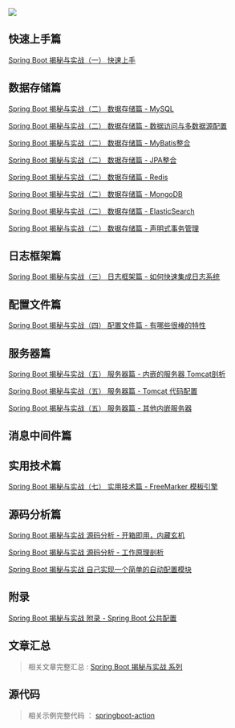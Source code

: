 ![](http://7xivgs.com1.z0.glb.clouddn.com/springboot.jpg)

## 快速上手篇

<a href="http://blog.720ui.com/2016/springboot_01_quickstart/" target="_blank">Spring Boot 揭秘与实战（一） 快速上手</a>

## 数据存储篇

<a href="http://blog.720ui.com/2016/springboot_02_data_jdbc/" target="_blank">Spring Boot 揭秘与实战（二） 数据存储篇 - MySQL</a>

<a href="http://blog.720ui.com/2016/springboot_02_data_datasource/" target="_blank">Spring Boot 揭秘与实战（二） 数据存储篇 - 数据访问与多数据源配置</a>

<a href="http://blog.720ui.com/2016/springboot_02_data_mybatis/" target="_blank">Spring Boot 揭秘与实战（二） 数据存储篇 - MyBatis整合</a>

<a href="http://blog.720ui.com/2017/springboot_02_data_jpa/" target="_blank">Spring Boot 揭秘与实战（二） 数据存储篇 - JPA整合</a>

<a href="http://blog.720ui.com/2016/springboot_02_data_redis/" target="_blank">Spring Boot 揭秘与实战（二） 数据存储篇 - Redis</a>

<a href="http://blog.720ui.com/2016/springboot_02_data_mongodb/" target="_blank">Spring Boot 揭秘与实战（二） 数据存储篇 - MongoDB</a>

<a href="http://blog.720ui.com/2016/springboot_02_data_elasticsearch/" target="_blank">Spring Boot 揭秘与实战（二） 数据存储篇 - ElasticSearch</a>

<a href="http://blog.720ui.com/2017/springboot_02_data_transactional/" target="_blank">Spring Boot 揭秘与实战（二） 数据存储篇 - 声明式事务管理</a>

## 日志框架篇
<a href="http://blog.720ui.com/2016/springboot_03_logging/" target="_blank">Spring Boot 揭秘与实战（三） 日志框架篇 - 如何快速集成日志系统</a>

## 配置文件篇
<a href="http://blog.720ui.com/2016/springboot_04_properties/" target="_blank">Spring Boot 揭秘与实战（四） 配置文件篇 - 有哪些很棒的特性</a>

## 服务器篇
<a href="http://blog.720ui.com/2016/springboot_05_server_tomcat/" target="_blank">Spring Boot 揭秘与实战（五） 服务器篇 - 内嵌的服务器 Tomcat剖析</a>

<a href="http://blog.720ui.com/2017/springboot_05_server_tomcat_embeddedfactory/" target="_blank">Spring Boot 揭秘与实战（五） 服务器篇 - Tomcat 代码配置</a>

<a href="http://blog.720ui.com/2017/springboot_05_server_jetty_undertow/" target="_blank">Spring Boot 揭秘与实战（五） 服务器篇 - 其他内嵌服务器</a>

## 消息中间件篇


## 实用技术篇
<a href="http://blog.720ui.com/2017/springboot_07_othercore_freemarker/" target="_blank">Spring Boot 揭秘与实战（七） 实用技术篇 - FreeMarker 模板引擎</a>

## 源码分析篇
<a href="http://blog.720ui.com/2016/springboot_source_autoconfigure/" target="_blank">Spring Boot 揭秘与实战 源码分析 - 开箱即用，内藏玄机</a>

<a href="http://blog.720ui.com/2017/springboot_source_autoconfigure_run/" target="_blank">Spring Boot 揭秘与实战 源码分析 - 工作原理剖析</a>

<a href="http://blog.720ui.com/2017/springboot_source_autoconfigure_custom/" target="_blank">Spring Boot 揭秘与实战 自己实现一个简单的自动配置模块</a>

## 附录

<a href="http://blog.720ui.com/2016/springboot_appendix_common_application_properties/" target="_blank">Spring Boot 揭秘与实战 附录 - Spring Boot 公共配置</a>

## 文章汇总
> 相关文章完整汇总 : [Spring Boot 揭秘与实战 系列](http://blog.720ui.com/columns/springboot_all/)

## 源代码

> 相关示例完整代码 ： [springboot-action](https://github.com/lianggzone/springboot-action.git)